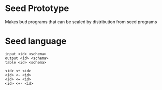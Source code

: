 # Seed Prototype

Makes bud programs that can be scaled by distribution from seed programs

# Seed language

~~~
input <id> <schema>
output <id> <schema>
table <id> <schema>

<id> <+ <id>
<id> <- <id>
<id> <= <id>
<id> <+- <id>
~~~